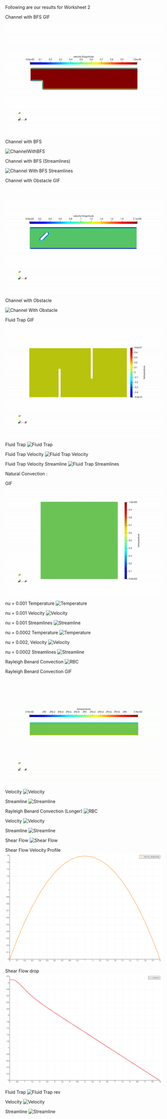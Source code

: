 Following are our results for Worksheet 2

Channel with BFS GIF

![ChannelWithBFS](/docs/images/chwbfs.gif)

Channel with BFS

![ChannelWithBFS](/docs/images/ChannelwithBFS.png)

Channel with BFS (Streamlines)

![Channel With BFS Streamlines](/docs/images/ChannelwithBFSstreamlines.png)

Channel with Obstacle GIF
![ChannelWithObstacle](/docs/images/obs.gif)

Channel with Obstacle

![Channel With Obstacle](/docs/images/ChannelwithObstacle.png)

Fluid Trap GIF

![Fluid Trap](/docs/images/ft.gif)

Fluid Trap
![Fluid Trap](/docs/images/Fluidtrap.png)

Fluid Trap Velocity
![Fluid Trap Velocity](/docs/images/Fluidtrapvel.png)

Fluid Trap Velocity Streamline
![Fluid Trap Streamlines](/docs/images/Fluidtrapvelsl.png)

Natural Convection : 

GIF
![NC](/docs/images/nc.gif)

nu = 0.001
Temperature
![Temperature](/docs/images/NC_0.001_temp.png)

nu = 0.001
Velocity
![Velocity](/docs/images/NC_0.001_vel.png)

nu = 0.001
Streamlines
![Streamline](/docs/images/NC_0.001_sl.png)

nu = 0.0002
Temperature
![Temperature](/docs/images/NC_0.0002_temp.png)


nu = 0.002,
Velocity
![Velocity](/docs/images/NC_0.0002_vel.png)

nu = 0.0002
Streamlines
![Streamline](/docs/images/NC_0.0002_sl.png)

Rayleigh Benard Convection
![RBC](/docs/images/RBC.png)

Rayleigh Benard Convection GIF
![RBC](/docs/images/rbc.gif)

Velocity
![Velocity](/docs/images/RBC_Vel.png)

Streamline
![Streamline](/docs/images/RBC_sl.png)

Rayleigh Benard Convection (Longer)
![RBC](/docs/images/RBC_long.png)

Velocity
![Velocity](/docs/images/RBC_long_Vel.png)

Streamline
![Streamline](/docs/images/RBC_long_sl.png)

Shear Flow
![Shear Flow](/docs/images/Shearflow.png)

Shear Flow Velocity Profile
![Velocity Profile](/docs/images/Shearflowvelprofile.png)

Shear Flow drop
![Drop](/docs/images/Shearflowdp.png)

Fluid Trap
![Fluid Trap rev](/docs/images/fluidtrap_rev.png)

Velocity
![Velocity](/docs/images/fluidtrap_rev_vel.png)

Streamline
![Streamline](/docs/images/fluidtrap_rev_sl.png)
